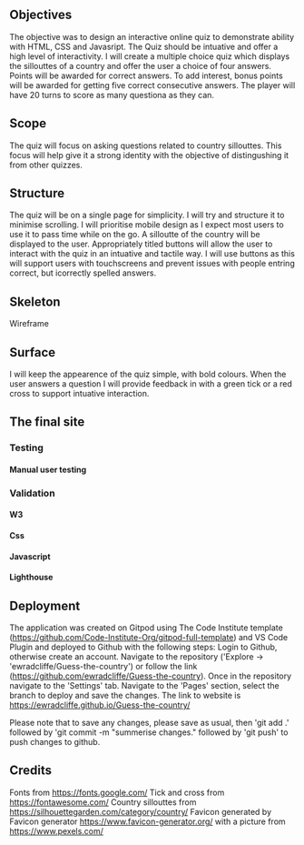 ## Objectives
The objective was to design an interactive online quiz to demonstrate ability with HTML, CSS and Javasript. The Quiz should be intuative and offer a high level of interactivity.
I will create a multiple choice quiz which displays the sillouttes of a country and offer the user a choice of four answers. Points will be awarded for correct answers. To add interest, bonus points will be awarded for getting five correct consecutive answers. The player will have 20 turns to score as many questiona as they can.

## Scope
The quiz will focus on asking questions related to country sillouttes. This focus will help give it a strong identity with the objective of distingushing it from other quizzes.

## Structure
The quiz will be on a single page for simplicity. I will try and structure it to minimise scrolling. I will prioritise mobile design as I expect most users to use it to pass time while on the go. A silloutte of the country will be displayed to the user. Appropriately titled buttons will allow the user to interact with the quiz in an intuative and tactile way. I will use buttons as this will support users with touchscreens and prevent issues with people entring correct, but icorrectly spelled answers.

## Skeleton
Wireframe

## Surface
I will keep the appearence of the quiz simple, with bold colours. When the user answers a question I will provide feedback in with a green tick or a red cross to support intuative interaction. 

## The final site
### Testing
#### Manual user testing

### Validation
#### W3
#### Css
#### Javascript
#### Lighthouse

## Deployment
The application was created on Gitpod using The Code Institute template (https://github.com/Code-Institute-Org/gitpod-full-template) and VS Code Plugin and deployed to Github with the following steps:
Login to Github, otherwise create an account.
Navigate to the repository ('Explore -> 'ewradcliffe/Guess-the-country') or follow the link (https://github.com/ewradcliffe/Guess-the-country).
Once in the repository navigate to the 'Settings' tab.
Navigate to the 'Pages' section, select the branch to deploy and save the changes.
The link to website is https://ewradcliffe.github.io/Guess-the-country/

Please note that to save any changes, please save as usual, then 'git add .' followed by 'git commit -m "summerise changes." followed by 'git push' to push changes to github.

## Credits
Fonts from https://fonts.google.com/
Tick and cross from https://fontawesome.com/
Country sillouttes from https://silhouettegarden.com/category/country/
Favicon generated by Favicon generator https://www.favicon-generator.org/ with a picture from https://www.pexels.com/


